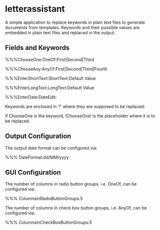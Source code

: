 # letterassistant
A simple application to replace keywords in plain text files to generate documents from templates.
Keywords and their possible values are embedded in plain text files and replaced in the output.

## Fields and Keywords
%%%ChooseOne:OneOf:First|Second|Third

%%%ChooseAny:AnyOf:First|Second|Third|Fourth

%%%EnterShortText:ShortText:Default Value

%%%EnterLongText:LongText:Default Value

%%%EnterDate:DateEdit:

Keywords are enclosed in '!' where they are supposed to be replaced:

If ChooseOne is the keyword, !ChooseOne! is the placeholder where it is to be replaced.


## Output Configuration
The output date format can be configured via:

%%% DateFormat:dd/MM/yyyy


## GUI Configuration
The number of columns in radio button groups, i.e. OneOf, can be configured via:

%%% ColumnsInRadioButtonGroups:5


The number of columns in check box button groups, i.e. AnyOf, can be configured via:

%%% ColumnsInCheckBoxButtonGroups:5
